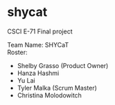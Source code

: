 # shycat
CSCI E-71 Final project

Team Name: SHYCaT  
Roster:
* Shelby Grasso (Product Owner)
* Hanza Hashmi
* Yu Lai
* Tyler Malka (Scrum Master)
* Christina Molodowitch
